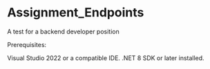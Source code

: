 # Assignment_Endpoints
A test for a backend developer position

Prerequisites:

Visual Studio 2022 or a compatible IDE.
.NET 8 SDK or later installed.
